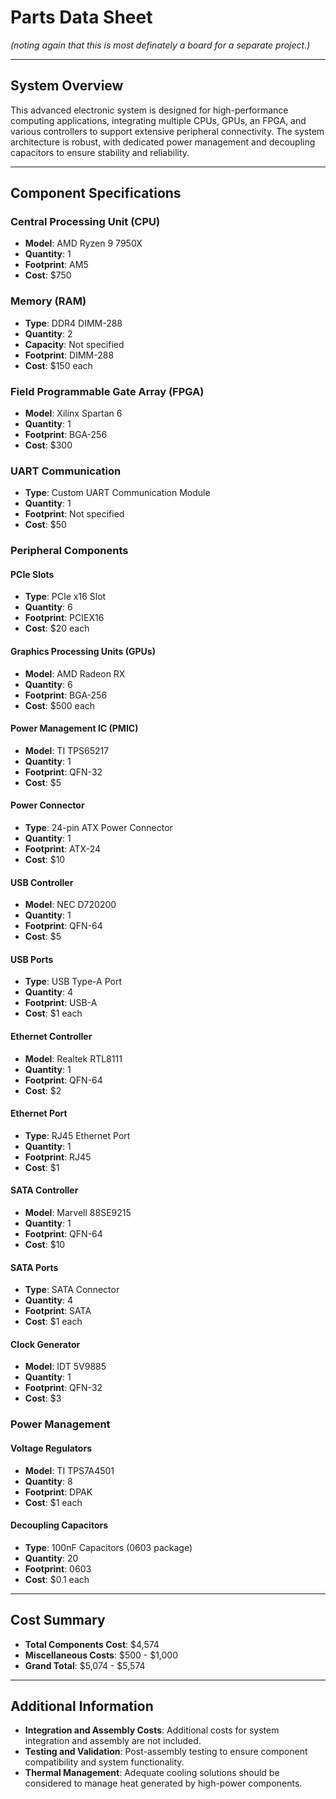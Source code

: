 # Parts Data Sheet
*(noting again that this is most definately a board for a separate project.)*
___

## System Overview

This advanced electronic system is designed for high-performance computing applications, integrating multiple CPUs, GPUs, an FPGA, and various controllers to support extensive peripheral connectivity. The system architecture is robust, with dedicated power management and decoupling capacitors to ensure stability and reliability.

---

## Component Specifications

### Central Processing Unit (CPU)
- **Model**: AMD Ryzen 9 7950X
- **Quantity**: 1
- **Footprint**: AM5
- **Cost**: $750

### Memory (RAM)
- **Type**: DDR4 DIMM-288
- **Quantity**: 2
- **Capacity**: Not specified
- **Footprint**: DIMM-288
- **Cost**: $150 each

### Field Programmable Gate Array (FPGA)
- **Model**: Xilinx Spartan 6
- **Quantity**: 1
- **Footprint**: BGA-256
- **Cost**: $300

### UART Communication
- **Type**: Custom UART Communication Module
- **Quantity**: 1
- **Footprint**: Not specified
- **Cost**: $50

### Peripheral Components

#### PCIe Slots
- **Type**: PCIe x16 Slot
- **Quantity**: 6
- **Footprint**: PCIEX16
- **Cost**: $20 each

#### Graphics Processing Units (GPUs)
- **Model**: AMD Radeon RX
- **Quantity**: 6
- **Footprint**: BGA-256
- **Cost**: $500 each

#### Power Management IC (PMIC)
- **Model**: TI TPS65217
- **Quantity**: 1
- **Footprint**: QFN-32
- **Cost**: $5

#### Power Connector
- **Type**: 24-pin ATX Power Connector
- **Quantity**: 1
- **Footprint**: ATX-24
- **Cost**: $10

#### USB Controller
- **Model**: NEC D720200
- **Quantity**: 1
- **Footprint**: QFN-64
- **Cost**: $5

#### USB Ports
- **Type**: USB Type-A Port
- **Quantity**: 4
- **Footprint**: USB-A
- **Cost**: $1 each

#### Ethernet Controller
- **Model**: Realtek RTL8111
- **Quantity**: 1
- **Footprint**: QFN-64
- **Cost**: $2

#### Ethernet Port
- **Type**: RJ45 Ethernet Port
- **Quantity**: 1
- **Footprint**: RJ45
- **Cost**: $1

#### SATA Controller
- **Model**: Marvell 88SE9215
- **Quantity**: 1
- **Footprint**: QFN-64
- **Cost**: $10

#### SATA Ports
- **Type**: SATA Connector
- **Quantity**: 4
- **Footprint**: SATA
- **Cost**: $1 each

#### Clock Generator
- **Model**: IDT 5V9885
- **Quantity**: 1
- **Footprint**: QFN-32
- **Cost**: $3

### Power Management

#### Voltage Regulators
- **Model**: TI TPS7A4501
- **Quantity**: 8
- **Footprint**: DPAK
- **Cost**: $1 each

#### Decoupling Capacitors
- **Type**: 100nF Capacitors (0603 package)
- **Quantity**: 20
- **Footprint**: 0603
- **Cost**: $0.1 each

---

## Cost Summary

- **Total Components Cost**: $4,574
- **Miscellaneous Costs**: $500 - $1,000
- **Grand Total**: $5,074 - $5,574

---

## Additional Information

- **Integration and Assembly Costs**: Additional costs for system integration and assembly are not included.
- **Testing and Validation**: Post-assembly testing to ensure component compatibility and system functionality.
- **Thermal Management**: Adequate cooling solutions should be considered to manage heat generated by high-power components.
